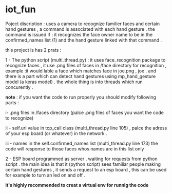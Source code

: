 # iot_fun
Poject discription :
uses a camera to recognize familier faces and certain hand gestures , a command is associated with each hand gesture .
the command is issued if : it recognizes the face owner name to be in the confirmed_names list (1) and the hand gesture linked with that command .

this project is has 2 prats :

1 - The python script (multi_thread.py) : it uses face_recognition package to recognize faces , it use .png files of faces in /face directory for recognition , example :it would lable a face which matches face in joe.png , joe .
and there is a part which can detect hand gestures using mp_hand_gesture model (a keras model) .
the whole thing is into threads which run concurently .

**note** : if you want the code to run properly you should modify following parts :

i- .png files in /faces directory (palce .png files of faces you want the code to recognize)

ii - self.url value in tcp_call class (multi_thread.py line 105) , palce the adress of your esp board (or whatever) in the network .

iii - names in the self.confirmed_names list (multi_thread.py line 173) the code will response to those faces whos names are in this list only



2 - ESP board programmed as server , waiting for requests from python script .
the main idea is that it (python script) sees familiar people making certain hand gestures , it sends a request to an esp board , this can be used for example to turn an led on and off .


**it's highly recommended to creat a virtual env for runnig the code**
